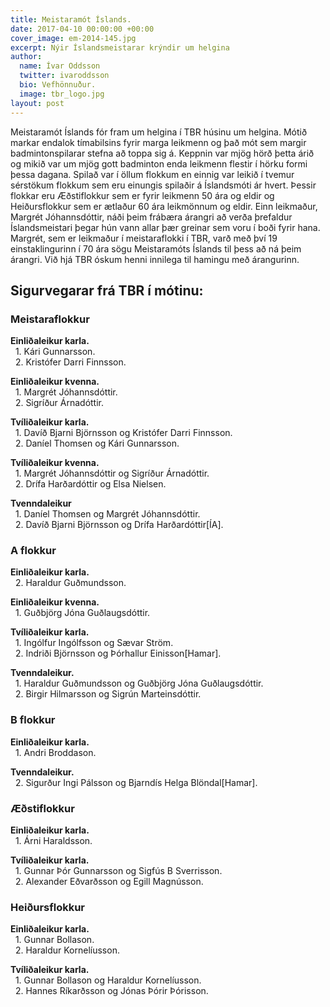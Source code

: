 ```yaml
---
title: Meistaramót Íslands.
date: 2017-04-10 00:00:00 +00:00
cover_image: em-2014-145.jpg
excerpt: Nýir Íslandsmeistarar krýndir um helgina
author:
  name: Ívar Oddsson
  twitter: ivaroddsson
  bio: Vefhönnuður.
  image: tbr_logo.jpg
layout: post
---
```


Meistaramót Íslands fór fram um helgina í TBR húsinu um helgina. Mótið markar endalok tímabilsins fyrir marga leikmenn og það mót sem margir badmintonspilarar stefna að toppa sig á. Keppnin var mjög hörð þetta árið og mikið var um mjög gott badminton enda leikmenn flestir í hörku formi þessa dagana. Spilað var í öllum flokkum en einnig var leikið í tvemur sérstökum flokkum sem eru einungis spilaðir á Íslandsmóti ár hvert. Þessir flokkar eru Æðstiflokkur sem er fyrir leikmenn 50 ára og eldir og Heiðursflokkur sem er ætlaður 60 ára leikmönnum og eldir. Einn leikmaður, Margrét Jóhannsdóttir, náði þeim frábæra árangri að verða þrefaldur Íslandsmeistari þegar hún vann allar þær greinar sem voru í boði fyrir hana. Margrét, sem er leikmaður í meistaraflokki í TBR, varð með því 19 einstaklingurinn í 70 ára sögu Meistaramóts Íslands til þess að ná þeim árangri. Við hjá TBR óskum henni innilega til hamingu með árangurinn.

## <i class="fa fa-trophy"></i> Sigurvegarar frá TBR í mótinu:

### Meistaraflokkur   
**Einliðaleikur karla.**  
&nbsp;&nbsp;1. Kári Gunnarsson.  
&nbsp;&nbsp;2. Kristófer Darri Finnsson.  

**Einliðaleikur kvenna.**  
&nbsp;&nbsp;1. Margrét Jóhannsdóttir.  
&nbsp;&nbsp;2. Sigríður Árnadóttir.  

**Tvíliðaleikur karla.**  
&nbsp;&nbsp;1. Davíð Bjarni Björnsson og Kristófer Darri Finnsson.  
&nbsp;&nbsp;2. Daníel Thomsen og Kári Gunnarsson.  

**Tvíliðaleikur kvenna.**  
&nbsp;&nbsp;1. Margrét Jóhannsdóttir og Sigríður Árnadóttir.  
&nbsp;&nbsp;2. Drífa Harðardóttir og Elsa Nielsen.  

**Tvenndaleikur**  
&nbsp;&nbsp;1. Daníel Thomsen og Margrét Jóhannsdóttir.  
&nbsp;&nbsp;2. Davíð Bjarni Björnsson og Drífa Harðardóttir[ÍA].  

### A flokkur
**Einliðaleikur karla.**  
&nbsp;&nbsp;2. Haraldur Guðmundsson.  

**Einliðaleikur kvenna.**  
&nbsp;&nbsp;1. Guðbjörg Jóna Guðlaugsdóttir.  

**Tvíliðaleikur karla.**  
&nbsp;&nbsp;1. Ingólfur Ingólfsson og Sævar Ström.  
&nbsp;&nbsp;2. Indriði Björnsson og Þórhallur Einisson[Hamar].  

**Tvenndaleikur.**  
&nbsp;&nbsp;1. Haraldur Guðmundsson og Guðbjörg Jóna Guðlaugsdóttir.  
&nbsp;&nbsp;2. Birgir Hilmarsson og Sigrún Marteinsdóttir.  

### B flokkur
**Einliðaleikur karla.**  
&nbsp;&nbsp;1. Andri Broddason.  

**Tvenndaleikur.**  
&nbsp;&nbsp;2. Sigurður Ingi Pálsson og Bjarndís Helga Blöndal[Hamar].  

### Æðstiflokkur   
**Einliðaleikur karla.**  
&nbsp;&nbsp;1. Árni Haraldsson.  

**Tvíliðaleikur karla.**  
&nbsp;&nbsp;1. Gunnar Þór Gunnarsson og Sigfús B Sverrisson.  
&nbsp;&nbsp;2. Alexander Eðvarðsson og Egill Magnússon.  

### Heiðursflokkur   
**Einliðaleikur karla.**  
&nbsp;&nbsp;1. Gunnar Bollason.  
&nbsp;&nbsp;2. Haraldur Kornelíusson.  

**Tvíliðaleikur karla.**  
&nbsp;&nbsp;1. Gunnar Bollason og Haraldur Kornelíusson.  
&nbsp;&nbsp;2. Hannes Ríkarðsson og Jónas Þórir Þórisson.  

